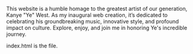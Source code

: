 This website is a humble homage to the greatest artist of our generation, Kanye "Ye" West. As my inaugural web creation, it’s dedicated to celebrating his groundbreaking music, innovative style, and profound impact on culture. 
Explore, enjoy, and join me in honoring Ye's incredible journey.

index.html is the file. 

